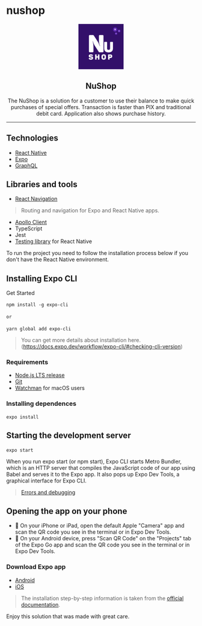 # nushop
<p align="center">
  <a href="#">
    <img src="./images/nushop_icon.png" alt="Logo" width=120 height=120>
  </a>
</p>
  <h2 align="center">
   <b>NuShop</b>
  </h2>
  <p align="center">
The NuShop is a solution for a customer to use their balance to make quick purchases of special offers. Transaction is faster than PIX and traditional debit card. Application also shows purchase history.
  </p>

--------

## Technologies
* [React Native](https://reactnative.dev/)
* [Expo](https://expo.dev/)
* [GraphQL](http://graphql.org/)

## Libraries and tools

* [React Navigation](https://reactnavigation.org/) 
> Routing and navigation for Expo and React Native apps.
* [Apollo Client](https://www.apollographql.com/docs/react/integrations/react-native/)
* TypeScript
* Jest
* [Testing library](https://testing-library.com/) for React Native


To run the project you need to follow the installation process below if you don't have the React Native environment.

## Installing Expo CLI

Get Started

```
npm install -g expo-cli

or

yarn global add expo-cli
```

> You can get more details about installation here.(https://docs.expo.dev/workflow/expo-cli/#checking-cli-version)

### Requirements
- [Node.js LTS release](https://nodejs.org/en/)
- [Git](https://git-scm.com/)
- [Watchman](https://facebook.github.io/watchman/docs/install#buildinstall) for macOS users

### Installing dependences 

```
expo install
```

## Starting the development server

```
expo start
```
When you run expo start (or npm start), Expo CLI starts Metro Bundler, which is an HTTP server that compiles the JavaScript code of our app using Babel and serves it to the Expo app. It also pops up Expo Dev Tools, a graphical interface for Expo CLI.

> [Errors and debugging](https://docs.expo.dev/get-started/errors/)


## Opening the app on your phone

- 🍎 On your iPhone or iPad, open the default Apple "Camera" app and scan the QR code you see in the terminal or in Expo Dev Tools.
- 🤖 On your Android device, press "Scan QR Code" on the "Projects" tab of the Expo Go app and scan the QR code you see in the terminal or in Expo Dev Tools. 

### Download Expo app

- [Android](https://play.google.com/store/apps/details?id=host.exp.exponent)
- [iOS](https://apps.apple.com/br/app/expo-go/id982107779)

> The installation step-by-step information is taken from the [official documentation](https://docs.expo.dev/get-started/create-a-new-app/#opening-the-app-on-your-phonetablet).


Enjoy this solution that was made with great care.